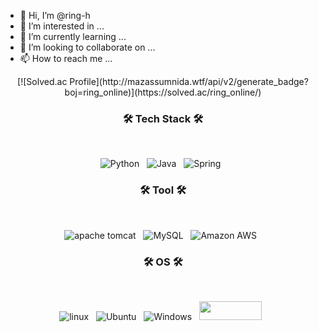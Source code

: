 - 👋 Hi, I’m @ring-h
- 👀 I’m interested in ...
- 🌱 I’m currently learning ...
- 💞️ I’m looking to collaborate on ...
- 📫 How to reach me ...

<!---
ring-h/ring-h is a ✨ special ✨ repository because its `README.md` (this file) appears on your GitHub profile.
You can click the Preview link to take a look at your changes.
--->

<p align="center">
[![Solved.ac Profile](http://mazassumnida.wtf/api/v2/generate_badge?boj=ring_online)](https://solved.ac/ring_online/)  

<h3 align="center"><b>🛠 Tech Stack 🛠</b></h3>
</br>

<p align="center">
<img alt="Python" src ="https://img.shields.io/badge/Python-3776AB.svg?&style=for-the-badge&logo=Python&logoColor=White"/></a> &nbsp 
<img alt="Java" src ="https://img.shields.io/badge/Java-007396.svg?&style=for-the-badge&logo=Java&logoColor=White"/></a> &nbsp 
<img alt="Spring" src ="https://img.shields.io/badge/spring-6DB33F.svg?&style=for-the-badge&logo=spring&logoColor=White"/></a> &nbsp 
</p>

<h3 align="center"><b>🛠 Tool 🛠</b></h3>
</br>
<p align="center">
<img alt="apache tomcat" src ="https://img.shields.io/badge/apache tomcat-F8DC75.svg?&style=for-the-badge&logo=apachetomcat&logoColor=White"/></a> &nbsp
<img alt="MySQL" src ="https://img.shields.io/badge/MySQL-4479A1.svg?&style=for-the-badge&logo=MySQL&logoColor=White"/></a> &nbsp 
<img alt="Amazon AWS" src ="https://img.shields.io/badge/Amazon AWS-232F3E.svg?&style=for-the-badge&logo=Amazon AWS&logoColor=White"/></a> &nbsp 
</p>

<h3 align="center"><b>🛠 OS 🛠</b></h3>
</br>
<p align="center">
<img alt="linux" src ="https://img.shields.io/badge/linux-FCC624.svg?&style=for-the-badge&logo=linux&logoColor=White"/></a> &nbsp 
<img alt="Ubuntu" src ="https://img.shields.io/badge/Ubuntu-E95420.svg?&style=for-the-badge&logo=Ubuntu&logoColor=White"/></a> &nbsp 
<img alt="Windows" src ="https://img.shields.io/badge/Windows-0078D6.svg?&style=for-the-badge&logo=Windows&logoColor=White"/></a> &nbsp 
<img src="https://img.shields.io/badge/linux-FCC624?style=for-the-badge&logo=linux&logoColor=black" width="100" height="30"/></a> &nbsp
</p>

